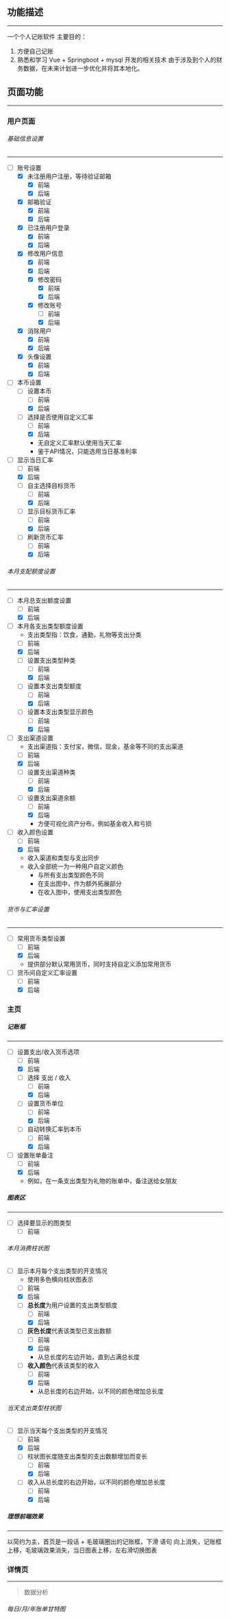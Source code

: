 
## 功能描述
---
一个个人记账软件
主要目的：
1. 方便自己记账
2. 熟悉和学习 Vue + Springboot + mysql 开发的相关技术
由于涉及到个人的财务数据，在未来计划进一步优化并将其本地化。
## 页面功能
---
### 用户页面

###### 基础信息设置
---
- [ ] 账号设置
	- [x] 未注册用户注册，等待验证邮箱
		- [x] 前端
		- [x] 后端
	- [x] 邮箱验证
		- [x] 前端
		- [x] 后端
	- [x] 已注册用户登录
		- [x] 前端
		- [x] 后端
	- [x] 修改用户信息
		- [x] 前端
		- [x] 后端
		- [x] 修改密码
			- [x] 前端
			- [x] 后端
		- [x] 修改账号
			- [ ] 前端
			- [x] 后端
	- [x] 消除用户
		- [x] 前端
		- [x] 后端
	- [x] 头像设置
		- [x] 前端
		- [x] 后端
- [ ] 本币设置
	- [ ] 设置本币
		- [ ] 前端
		- [x] 后端
	- [ ] 选择是否使用自定义汇率
		- [ ] 前端
		- [x] 后端
		- 无自定义汇率默认使用当天汇率
		- 鉴于API情况，只能选用当日基准利率
- [ ] 显示当日汇率
	- [ ] 前端
	- [x] 后端
	- [ ] 自主选择目标货币
		- [ ] 前端
		- [x] 后端
	- [ ] 显示目标货币汇率
		- [ ] 前端
		- [x] 后端
	- [ ] 刷新货币汇率
		- [ ] 前端
		- [x] 后端

###### 本月支配额度设置
---
- [ ] 本月总支出额度设置
	- [ ] 前端
	- [x] 后端
- [ ] 本月各支出类型额度设置
	- 支出类型指：饮食，通勤，礼物等支出分类
	- [ ] 前端
	- [x] 后端
	- [ ] 设置支出类型种类
		- [ ] 前端
		- [x] 后端
	- [ ] 设置本支出类型额度
		- [ ] 前端
		- [x] 后端
	- [ ] 设置本支出类型显示颜色
		- [ ] 前端
		- [x] 后端
- [ ] 支出渠道设置
	- 支出渠道指：支付宝，微信，现金，基金等不同的支出渠道
	- [ ] 前端
	- [x] 后端
	- [ ] 设置支出渠道种类
		- [ ] 前端
		- [x] 后端
	- [ ] 设置支出渠道余额
		- [ ] 前端
		- [x] 后端
		- 方便可视化资产分布，例如基金收入和亏损
- [ ] 收入颜色设置
	- [ ] 前端
	- [x] 后端
	- 收入渠道和类型与支出同步
	- 收入全部统一为一种用户自定义颜色
		- 与所有支出类型颜色不同
		- 在支出图中，作为额外拓展部分
		- 在收入图中，使用支出类型颜色

###### 货币与汇率设置
---
- [ ] 常用货币类型设置
	- [ ] 前端
	- [x] 后端
	- 提供部分默认常用货币，同时支持自定义添加常用货币
- [ ] 货币间自定义汇率设置
	- [ ] 前端
	- [x] 后端

### 主页

##### 记账框
---
- [ ] 设置支出/收入货币选项
	- [ ] 前端
	- [x] 后端
	- [ ] 选择 支出 / 收入
		- [ ] 前端
		- [x] 后端
	- [ ] 设置货币单位
		- [ ] 前端
		- [x] 后端
	- [ ] 自动转换汇率到本币
		- [ ] 前端
		- [x] 后端
- [ ] 设置账单备注
	- [ ] 前端
	- [x] 后端
	- 例如，在一条支出类型为礼物的账单中，备注送给女朋友

##### 图表区
---
- [ ] 选择要显示的图类型
	- [ ] 前端

###### 本月消费柱状图
- [ ] 显示本月每个支出类型的开支情况
	- 使用多色横向柱状图表示
	- [ ] 前端
	- [x] 后端
	- [ ] **总长度**为用户设置的支出类型额度
		- [ ] 前端
		- [x] 后端
	- [ ] **灰色长度**代表该类型已支出数额
		- [ ] 前端
		- [x] 后端
		- 从总长度的左边开始，直到占满总长度
	- [ ] **收入颜色**代表该类型的收入
		- [ ] 前端
		- [x] 后端
		- 从总长度的右边开始，以不同的颜色增加总长度

###### 当天支出类型柱状图
- [ ] 显示当天每个支出类型的开支情况
	- [ ] 前端
	- [x] 后端
	- [ ] 柱状图长度随支出类型的支出数额增加而变长
		- [ ] 前端
		- [x] 后端
	- [ ] 收入从总长度的右边开始，以不同的颜色增加总长度
		- [ ] 前端
		- [x] 后端

##### 理想前端效果
---
以简约为主，首页是一段话 + 毛玻璃圈出的记账框，下滑 语句 向上消失，记账框上移，毛玻璃效果消失，当日图表上移，左右滑切换图表
### 详情页
---
>数据分析

###### 每日/月/年账单甘特图

